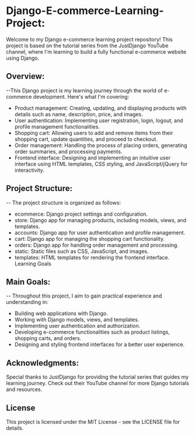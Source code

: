 # Django-E-commerce-Learning-Project:

Welcome to my Django e-commerce learning project repository! This project is based on the tutorial series from the JustDjango YouTube channel, where I'm learning to build a fully functional e-commerce website using Django.

## Overview:

--This Django project is my learning journey through the world of e-commerce development. Here's what I'm covering:

- Product management: Creating, updating, and displaying products with details such as name, description, price, and images.
- User authentication: Implementing user registration, login, logout, and profile management functionalities.
- Shopping cart: Allowing users to add and remove items from their shopping cart, update quantities, and proceed to checkout.
- Order management: Handling the process of placing orders, generating order summaries, and processing payments.
- Frontend interface: Designing and implementing an intuitive user interface using HTML templates, CSS styling, and JavaScript/jQuery for interactivity.

## Project Structure:
 
-- The project structure is organized as follows:

- ecommerce: Django project settings and configuration.
- store: Django app for managing products, including models, views, and templates.
- accounts: Django app for user authentication and profile management.
- cart: Django app for managing the shopping cart functionality.
- orders: Django app for handling order management and processing.
- static: Static files such as CSS, JavaScript, and images.
- templates: HTML templates for rendering the frontend interface.
Learning Goals

## Main Goals:

-- Throughout this project, I aim to gain practical experience and understanding in:

- Building web applications with Django.
- Working with Django models, views, and templates.
- Implementing user authentication and authorization.
- Developing e-commerce functionalities such as product listings, shopping carts, and orders.
- Designing and styling frontend interfaces for a better user experience.

## Acknowledgments:

Special thanks to JustDjango for providing the tutorial series that guides my learning journey. Check out their YouTube channel for more Django tutorials and resources.

## License

This project is licensed under the MIT License - see the LICENSE file for details.